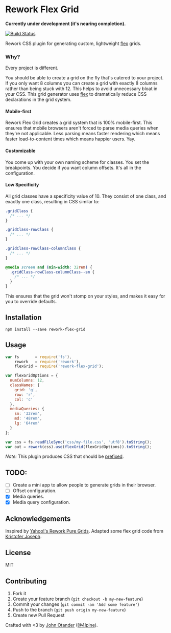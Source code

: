# Rework Flex Grid

__Currently under development (it's nearing completion).__

[![Build Status](https://travis-ci.org/johnotander/rework-flex-grid.svg?branch=master)](https://travis-ci.org/johnotander/rework-flex-grid)

Rework CSS plugin for generating custom, lightweight [flex](http://caniuse.com/#search=flex) grids.

### Why?

Every project is different.

You should be able to create a grid on the fly that's catered to your project. If you only want 8
columns you can create a grid with exactly 8 columns rather than being stuck with 12. This helps to avoid
unnecessary bloat in your CSS. This grid generator uses [flex](http://caniuse.com/#search=flex) to
dramatically reduce CSS declarations in the grid system.

#### Mobile-first

Rework Flex Grid creates a grid system that is 100% mobile-first. This ensures that mobile browsers
aren't forced to parse media queries when they're not applicable. Less parsing means faster rendering
which means faster load-to-content times which means happier users. Yay.

#### Customizable

You come up with your own naming scheme for classes. You set the breakpoints. You decide if you want column
offsets. It's all in the configuration.

#### Low Specificity

All grid classes have a specificity value of 10. They consist of one class, and exactly one class,
resulting in CSS similar to:

```css
.gridClass {
  /* ... */
}

.gridClass-rowClass {
  /* ... */
}

.gridClass-rowClass-columnClass {
  /* ... */
}

@media screen and (min-width: 32rem) {
  .gridClass-rowClass-columnClass--sm {
    /* ... */
  }
}
```

This ensures that the grid won't stomp on your styles, and makes it easy for you to override defaults.

## Installation

```
npm install --save rework-flex-grid
```

## Usage

```javascript
var fs       = require('fs'),
    rework   = require('rework'),
    flexGrid = require('rework-flex-grid');

var flexGridOptions = {
  numColumns: 12,
  classNames: {
    grid: 'g',
    row: 'r',
    col: 'c'
  },
  mediaQueries: {
    sm: '32rem',
    md: '48rem',
    lg: '64rem'
  }
};

var css = fs.readFileSync('css/my-file.css', 'utf8').toString();
var out = rework(css).use(flexGrid(flexGridOptions)).toString();
```

_Note:_ This plugin produces CSS that should be [prefixed](https://github.com/postcss/autoprefixer).

## TODO:

- [ ] Create a mini app to allow people to generate grids in their browser.
- [ ] Offset configuration.
- [X] Media queries.
- [X] Media query configuration.

## Acknowledgements

Inspired by [Yahoo!'s Rework Pure Grids](https://github.com/yahoo/rework-pure-grids).
Adapted some flex grid code from [Kristofer Joseph](https://github.com/kristoferjoseph/flexboxgrid).

## License

MIT

## Contributing

1. Fork it
2. Create your feature branch (`git checkout -b my-new-feature`)
3. Commit your changes (`git commit -am 'Add some feature'`)
4. Push to the branch (`git push origin my-new-feature`)
5. Create new Pull Request

Crafted with <3 by [John Otander](http://johnotander.com) ([@4lpine](https://twitter.com/4lpine)).
